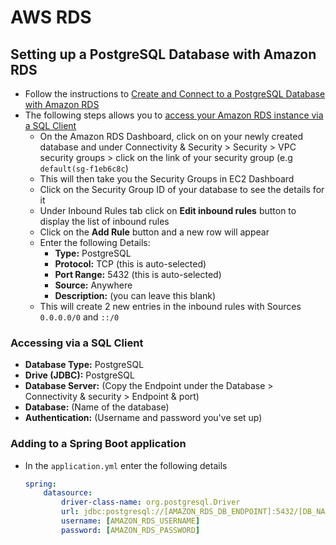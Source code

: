 # AWS RDS

## Setting up a PostgreSQL Database with Amazon RDS

* Follow the instructions to [Create and Connect to a PostgreSQL Database with Amazon RDS](https://amzn.to/3hqonX8)
* The following steps allows you to [access your Amazon RDS instance via a SQL Client](https://stackoverflow.com/questions/65242145/encountering-error-08001-when-attempting-to-connect-to-database)
   * On the Amazon RDS Dashboard, click on on your newly created database and under Connectivity & Security > Security > VPC security groups > click on the link of your security group (e.g `default(sg-f1eb6c8c`)
   * This will then take you the Security Groups in EC2 Dashboard
   * Click on the Security Group ID of your database to see the details for it
   * Under Inbound Rules tab click on **Edit inbound rules** button to display the list of inbound rules
   * Click on the **Add Rule** button and a new row will appear
   * Enter the following Details:
       * **Type:** PostgreSQL
       * **Protocol:** TCP (this is auto-selected)
       * **Port Range:** 5432 (this is auto-selected)
       * **Source:** Anywhere
       * **Description:** (you can leave this blank)
   * This will create 2 new entries in the inbound rules with Sources `0.0.0.0/0` and `::/0`

### Accessing via a SQL Client

* **Database Type:** PostgreSQL
* **Drive (JDBC):** PostgreSQL
* **Database Server:** (Copy the Endpoint under the Database > Connectivity & security > Endpoint & port)
* **Database:** (Name of the database)
* **Authentication:** (Username and password you've set up)

### Adding to a Spring Boot application

* In the `application.yml` enter the following details
    
    ```yaml
    spring:
        datasource:
            driver-class-name: org.postgresql.Driver
            url: jdbc:postgresql://[AMAZON_RDS_DB_ENDPOINT]:5432/[DB_NAME]
            username: [AMAZON_RDS_USERNAME]
            password: [AMAZON_RDS_PASSWORD]
    ```
